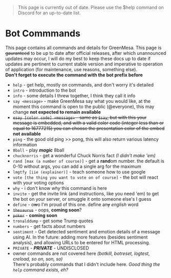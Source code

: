 > This page is currently out of date. Please use the $help command on Discord for an up-to-date list.

# Bot Commmands
This page contains all commands and details for GreenMesa. This page is ~~gauranteed~~ to be up to date after official releases, after which unannounced updates may occur, I will do my best to keep these docs up to date if updates are pertinent to current stable version and imperative to operation of application (for maintenance, use reasons, something else).\
**Don't forget to execute the command with the bot prefix before**
- `help` - get help, mostly on commands, and don't worry it's detailed
- `intro` - introduction to the bot
- `info` - some details I threw together, I think they call it info
- `say <message>` - make GreenMesa say what you would like, at the moment this command is open to the public (@everyone), this may change **not expected to remain available**
- ~~`esay [color code] <message>` - same as `$say`, but with this your message is embedded, and with a valid color code (integer less than or equal to 16777215) you can choose the presentation color of the embed~~ **not available**
- `ping` - the good old ping >> pong, this will also return various latency information
- `8ball` - play ***magic*** 8ball
- `chucknorris` - get a wonderful Chuck Norris fact *(I didn't make 'em)*
- `rand [max (a number of course)]` - get a **rand**om number. the default is 0-10 without args, you can add a single arg for the maximum
- `lmgtfy [iie (explainer)]` - teach someone how to use google
- `vote [the thing you want to vote on of course]` - the bot will react with your voting options
- `why` - i don't know *why* this command is here
- `invite` - get the invite link (and instructions, like you need 'em) to get the bot on your server, or smuggle it onto someone else's I guess
- `define` - o~~w~~o I'm proud of this one. define an~~y~~ *english* word
- ~~`thesaurus`~~ - oops, **coming soon**?
- ~~`poker`~~ - **coming soon**
- `tronalddump` - get some Trump quotes
- `numbers` - get facts about numbers
- `sentiment` - Get detected sentiment and emotion details of a message using AI. In the future: adding more features (besides sentiment analysis), and allowing URLs to be entered for HTML processing.
- `PRIVATE` - _**PRIVATE**_ - UNDISCLOSED
- owner commands are not covered here *(botkill, botreset, logtest, creload, so on, son, so)*\
There's probably commands that I didn't include here. *Good thing the `help` command exists, eh?*